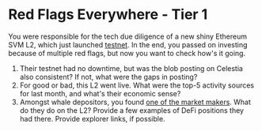 # Red Flags Everywhere - Tier 1

You were responsible for the tech due diligence of a new shiny Ethereum SVM L2, which just launched [testnet](https://github.com/Eclipse-Laboratories-Inc/dev-docs/tree/main/developers/rpc-and-block-explorers#eclipse-testnet). In the end, you passed on investing because of multiple red flags, but now you want to check how's it going.

1. Their testnet had no downtime, but was the blob posting on Celestia also consistent? If not, what were the gaps in posting?
2. For good or bad, this L2 went live. What were the top-5 activity sources for last month, and what's their economic sense?
3. Amongst whale depositors, you found [one of the market makers](https://etherscan.io/address/0x88cf132d5d46c390391344a1ec8bb98340d8a066). What do they do on the L2? Provide a few examples of DeFi positions they had there. Provide explorer links, if possible.
